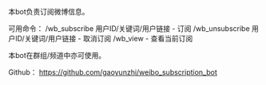 本bot负责订阅微博信息。

可用命令：
/wb_subscribe 用户ID/关键词/用户链接 - 订阅
/wb_unsubscribe 用户ID/关键词/用户链接 - 取消订阅
/wb_view - 查看当前订阅

本bot在群组/频道中亦可使用。

Github： https://github.com/gaoyunzhi/weibo_subscription_bot